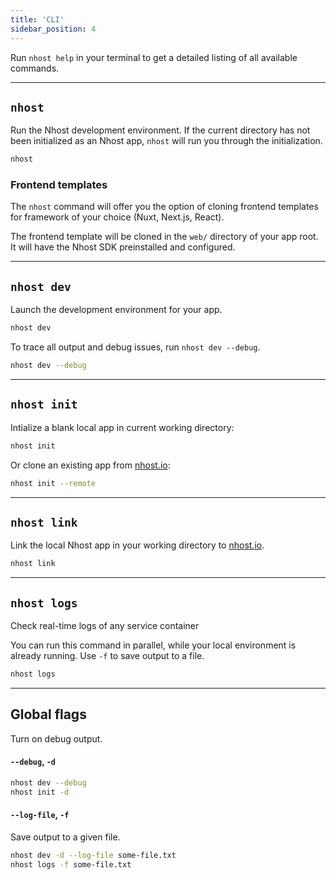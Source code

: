 ```yaml
---
title: 'CLI'
sidebar_position: 4
---
```


Run `nhost help` in your terminal to get a detailed listing of all available commands.

---

## `nhost`

Run the Nhost development environment. If the current directory has not been initialized as an Nhost app, `nhost` will run you through the initialization.

```bash
nhost
```

### Frontend templates

The `nhost` command will offer you the option of cloning frontend templates for framework of your choice (Nuxt, Next.js, React).

The frontend template will be cloned in the `web/` directory of your app root. It will have the Nhost SDK preinstalled and configured.

---

## `nhost dev`

Launch the development environment for your app.

```bash
nhost dev
```

To trace all output and debug issues, run `nhost dev --debug`.

```bash
nhost dev --debug
```

---

## `nhost init`

Intialize a blank local app in current working directory:

```bash
nhost init
```

Or clone an existing app from [nhost.io](https://nhost.io):

```bash
nhost init --remote
```

---

## `nhost link`

Link the local Nhost app in your working directory to [nhost.io](https://nhost.io).

```bash
nhost link
```

---

## `nhost logs`

Check real-time logs of any service container

You can run this command in parallel, while your local environment is already running. Use `-f` to save output to a file.

```bash
nhost logs
```

---

## Global flags

Turn on debug output.

#### `--debug`, `-d`

```bash
nhost dev --debug
nhost init -d
```

#### `--log-file`, `-f`

Save output to a given file.

```bash
nhost dev -d --log-file some-file.txt
nhost logs -f some-file.txt
```
